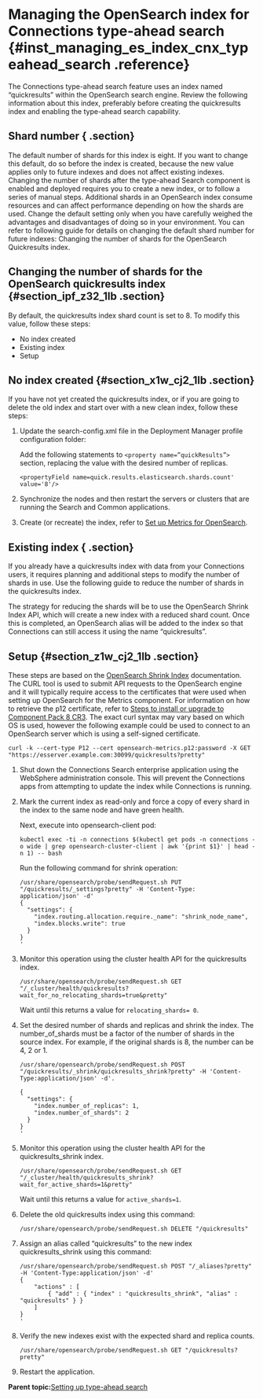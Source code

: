 # Managing the OpenSearch index for Connections type-ahead search {#inst_managing_es_index_cnx_typeahead_search .reference}

The Connections type-ahead search feature uses an index named “quickresults” within the OpenSearch search engine. Review the following information about this index, preferably before creating the quickresults index and enabling the type-ahead search capability.

## Shard number { .section}

The default number of shards for this index is eight. If you want to change this default, do so before the index is created, because the new value applies only to future indexes and does not affect existing indexes. Changing the number of shards after the type-ahead Search component is enabled and deployed requires you to create a new index, or to follow a series of manual steps. Additional shards in an OpenSearch index consume resources and can affect performance depending on how the shards are used. Change the default setting only when you have carefully weighed the advantages and disadvantages of doing so in your environment. You can refer to following guide for details on changing the default shard number for future indexes: Changing the number of shards for the OpenSearch Quickresults index.

## Changing the number of shards for the OpenSearch quickresults index {#section_ipf_z32_1lb .section}

By default, the quickresults index shard count is set to 8. To modify this value, follow these steps:

-   No index created
-   Existing index
-   Setup

## No index created {#section_x1w_cj2_1lb .section}

If you have not yet created the quickresults index, or if you are going to delete the old index and start over with a new clean index, follow these steps:

1.  Update the search-config.xml file in the Deployment Manager profile configuration folder:

    Add the following statements to `<property name=”quickResults”>` section, replacing the value with the desired number of replicas.

    ```
    <propertyField name=quick.results.elasticsearch.shards.count' value='8'/>
    ```

2.  Synchronize the nodes and then restart the servers or clusters that are running the Search and Common applications.
3.  Create \(or recreate\) the index, refer to [Set up Metrics for OpenSearch](cp_install_services_tasks.md#metrics_os).

## Existing index { .section}

If you already have a quickresults index with data from your Connections users, it requires planning and additional steps to modify the number of shards in use. Use the following guide to reduce the number of shards in the quickresults index.

The strategy for reducing the shards will be to use the OpenSearch Shrink Index API, which will create a new index with a reduced shard count. Once this is completed, an OpenSearch alias will be added to the index so that Connections can still access it using the name “quickresults”.

## Setup {#section_z1w_cj2_1lb .section}

These steps are based on the [OpenSearch Shrink Index](https://opensearch.org/docs/latest/api-reference/index-apis/shrink-index/) documentation. The CURL tool is used to submit API requests to the OpenSearch engine and it will typically require access to the certificates that were used when setting up OpenSearch for the Metrics component. For information on how to retrieve the p12 certificate, refer to [Steps to install or upgrade to Component Pack 8 CR3](../install/cp_install_services_tasks.md). The exact curl syntax may vary based on which OS is used, however the following example could be used to connect to an OpenSearch server which is using a self-signed certificate.

```
curl -k --cert-type P12 --cert opensearch-metrics.p12:password -X GET "https://esserver.example.com:30099/quickresults?pretty"
```

1.  Shut down the Connections Search enterprise application using the WebSphere administration console. This will prevent the Connections apps from attempting to update the index while Connections is running.
2.  Mark the current index as read-only and force a copy of every shard in the index to the same node and have green health.

    Next, execute into opensearch-client pod:

    ```
    kubectl exec -ti -n connections $(kubectl get pods -n connections -o wide | grep opensearch-cluster-client | awk '{print $1}' | head -n 1) -- bash
    ```

    Run the following command for shrink operation:

    ```
    /usr/share/opensearch/probe/sendRequest.sh PUT "/quickresults/_settings?pretty" -H 'Content-Type: application/json' -d'
    {
      "settings": {
        "index.routing.allocation.require._name": "shrink_node_name", 
        "index.blocks.write": true 
      }
    }
    '
    ```

3.  Monitor this operation using the cluster health API for the quickresults index.

    ```
    /usr/share/opensearch/probe/sendRequest.sh GET "/_cluster/health/quickresults?wait_for_no_relocating_shards=true&pretty"
    ```

    Wait until this returns a value for `relocating_shards= 0`.

4.  Set the desired number of shards and replicas and shrink the index. The number\_of\_shards must be a factor of the number of shards in the source index. For example, if the original shards is 8, the number can be 4, 2 or 1.

    ```
    /usr/share/opensearch/probe/sendRequest.sh POST "/quickresults/_shrink/quickresults_shrink?pretty" -H 'Content-Type:application/json' -d'.
    ```

    ```
    {
      "settings": {
        "index.number_of_replicas": 1,
        "index.number_of_shards": 2 
      }
    }
    '
    ```

5.  Monitor this operation using the cluster health API for the quickresults\_shrink index.

    ```
    /usr/share/opensearch/probe/sendRequest.sh GET "/_cluster/health/quickresults_shrink?wait_for_active_shards=1&pretty"
    ```

    Wait until this returns a value for `active_shards=1`.

6.  Delete the old quickresults index using this command:

    ```
    /usr/share/opensearch/probe/sendRequest.sh DELETE "/quickresults"
    ```

7.  Assign an alias called “quickresults” to the new index quickresults\_shrink using this command:

    ```
    /usr/share/opensearch/probe/sendRequest.sh POST "/_aliases?pretty" -H 'Content-Type:application/json' -d'
    {
        "actions" : [
            { "add" : { "index" : "quickresults_shrink", "alias" : "quickresults" } }
        ]
    }
    '
    ```

8.  Verify the new indexes exist with the expected shard and replica counts.

    ```
    /usr/share/opensearch/probe/sendRequest.sh GET "/quickresults?pretty"
    ```

9.  Restart the application.

**Parent topic:**[Setting up type-ahead search](../install/inst_tasearch_intro.md)

